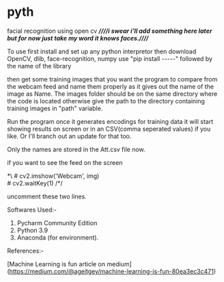 # pyth
facial recognition using open cv
***////i swear i'll add something here later but for now just take my word it knows faces.////***

To use first install and set up any python interpretor 
then download OpenCV, dlib, face-recognition, numpy
use "pip install -----" followed by the name of the library

then get some training images that you want the program to compare from the webcam feed and name them properly as it gives out the name of the image as Name.
The images folder should be on the same directory where the code is located otherwise give the path to the directory containing training images in "path" variable.


Run the program once it generates encodings for training data it will start showing results on screen or in an CSV(comma seperated values) if you like. Or I'll branch out an update for that too.

Only the names are stored in the Att.csv file now.

if you want to see the feed on the screen 

\*\  # cv2.imshow('Webcam', img)                                                                                                                                                           
    # cv2.waitKey(1)
/*/

uncomment these two lines.

Softwares Used:-
1. Pycharm Community Edition
2. Python 3.9
3. Anaconda (for environment).

References:-


[Machine Learning is fun article on medium] (https://medium.com/@ageitgey/machine-learning-is-fun-80ea3ec3c471)


